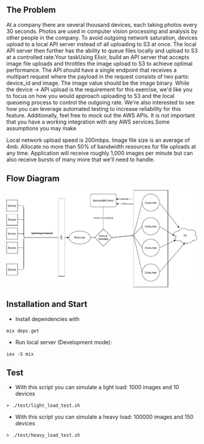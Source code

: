## The Problem

At a company there are several thousand devices, each taking photos every 30 seconds. Photos are used in computer vision processing and analysis by other people in the company. To avoid outgoing network saturation, devices upload to a local API server instead of all uploading to S3 at once. The local API server then further has the ability to queue files locally and upload to S3 at a controlled rate.Your taskUsing Elixir, build an API server that accepts image file uploads and throttles the image upload to S3 to achieve optimal performance. The API should have a single endpoint that receives a multipart request where the payload in the request consists of two parts: device_id and image. The image value should be the image binary.
While the device → API upload is the requirement for this exercise, we'd like you to focus on how you would approach uploading to S3 and the local queueing process to control the outgoing rate. We're also interested to see how you can leverage automated testing to increase reliability for this feature. Additionally, feel free to mock out the AWS APIs. It is not important that you have a working integration with any AWS services.Some assumptions you may make

Local network upload speed is 200mbps.
	Image file size is an average of 4mb.
	Allocate no more than 50% of bandwidth resources for file uploads at any time.
	Application will receive roughly 1,000 images per minute but can also receive bursts of many more that we'll need to handle.

## Flow Diagram

![flow_diagram.jpg](./flow_diagram.jpg)

## Installation and Start

- Install dependencies with
```
mix deps.get
```
- Run local server (Development mode):
```
iex -S mix
```

## Test

- With this script you can simulate a light load: 1000 images and 10 devices 
```console
> ./test/light_load_test.sh
```

- With this script you can simulate a heavy load: 100000 images and 150 devices 
```console
> ./test/heavy_load_test.sh
```